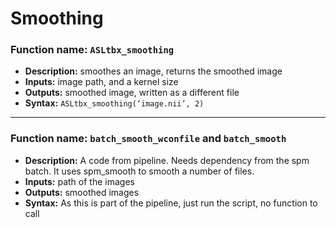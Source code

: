 # Smoothing

### Function name: `ASLtbx_smoothing`
*   **Description:** smoothes an image, returns the smoothed image
*   **Inputs:** image path, and a kernel size
*   **Outputs:** smoothed image, written as a different file
*   **Syntax:** `ASLtbx_smoothing(‘image.nii’, 2)`

---

### Function name: `batch_smooth_wconfile` and `batch_smooth`
*   **Description:** A code from pipeline. Needs dependency from the spm batch. It uses spm_smooth to smooth a number of files.
*   **Inputs:** path of the images
*   **Outputs:** smoothed images
*   **Syntax:** As this is part of the pipeline, just run the script, no function to call